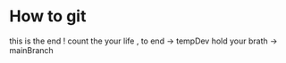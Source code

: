 # How to git
this is the end ! 
count the your life , to end -> tempDev
hold your brath -> mainBranch  

